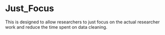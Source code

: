 # Just_Focus
This is designed to allow researchers to just focus on the actual researcher work and reduce the time spent on data cleaning.

